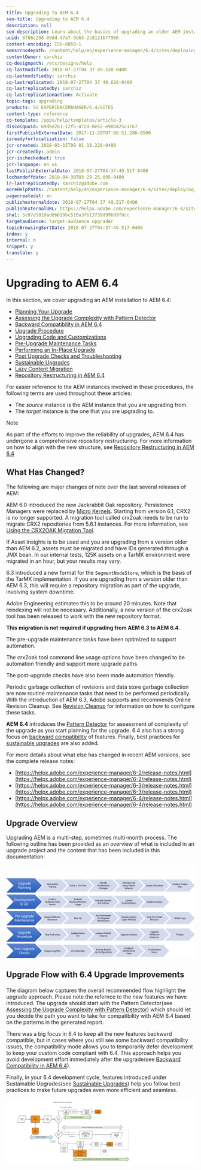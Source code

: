 ```yaml
---
title: Upgrading to AEM 6.4
seo-title: Upgrading to AEM 6.4
description: null
seo-description: Learn about the basics of upgrading an older AEM installation to AEM 6.4.
uuid: 8f86c258-09dd-47a7-9e63-2c8121b77906
content-encoding: ISO-8859-1
aemsrcnodepath: /content/help/en/experience-manager/6-4/sites/deploying/using/upgrade
contentOwner: sarchiz
cq-designpath: /etc/designs/help
cq-lastmodified: 2018-07-27T04 37 49.538-0400
cq-lastmodifiedby: sarchiz
cq-lastreplicated: 2018-07-27T04 37 49.620-0400
cq-lastreplicatedby: sarchiz
cq-lastreplicationaction: Activate
topic-tags: upgrading
products: SG_EXPERIENCEMANAGER/6.4/SITES
content-type: reference
cq-template: /apps/help/templates/article-3
discoiquuid: 69dbe261-12f5-472d-8e52-e98b425c1c67
firstPublishExternalDate: 2017-11-29T07:06:51.286-0500
isreadyforlocalization: false
jcr-created: 2018-03-15T09 01 19.228-0400
jcr-createdby: admin
jcr-ischeckedout: true
jcr-language: en_us
lastPublishExternalDate: 2018-07-27T04:37:49.517-0400
lochandoffdate: 2018-04-30T03 29 25.095-0400
lr-lastreplicatedby: sarchiz@adobe.com
moreHelpPaths: /content/help/en/experience-manager/6-4/sites/deploying/morehelp/upgrading;/content/help/en/experience-manager/6-4/sites/deploying/morehelp/upgrading
pagecreatedat: en
publishexternaldate: 2018-07-27T04 37 49.517-0400
publishExternalURL: https://helpx.adobe.com/experience-manager/6-4/sites/deploying/using/upgrade.html
sha1: 5c07d5810ad8b619bc510a3fb13739d99b99f8cc
targetaudience: target-audience upgrader
topicBrowsingSortDate: 2018-07-27T04:37:49.517-0400
index: y
internal: n
snippet: y
translate: y
---
```


# Upgrading to AEM 6.4

In this section, we cover upgrading an AEM installation to AEM 6.4:

* [Planning Your Upgrade](upgrade-planning.md)
* [Assessing the Upgrade Complexity with Pattern Detector](pattern-detector.md)
* [Backward Compatibility in AEM 6.4](backward-compatibility.md)
* [Upgrade Procedure](upgrade-procedure.md)
* [Upgrading Code and Customizations](upgrading-code-and-customizations.md)
* [Pre-Upgrade Maintenance Tasks](pre-upgrade-maintenance-tasks.md)
* [Performing an In-Place Upgrade](in-place-upgrade.md)
* [Post Upgrade Checks and Troubleshooting](post-upgrade-checks-and-troubleshooting.md)
* [Sustainable Upgrades](sustainable-upgrades.md)
* [Lazy Content Migration](lazy-content-migration.md)
* [Repository Restructuring in AEM 6.4](repository-restructuring-in-aem64.md)

For easier reference to the AEM instances involved in these procedures, the following terms are used throughout these articles:

* The *source* instance is the AEM instance that you are upgrading from.
* The *target* instance is the one that you are upgrading to.

>[!NOTE]
>
>As part of the efforts to improve the reliability of upgrades, AEM 6.4 has undergone a comprehensive repository restructuring. For more information on how to align with the new structure, see [Repository Restructuring in AEM 6.4](repository-restructuring.md)

<!-- 

Comment Type: remark
Last Modified By: Alexandru Sarchiz (sarchiz)
Last Modified Date: 2018-07-26T12:05:12.941-0400

<p>Added as part of the effort in https://jira.corp.adobe.com/browse/CQDOC-12872</p>

 -->

## What Has Changed?
The following are major changes of note over the last several releases of AEM:

AEM 6.0 introduced the new Jackrabbit Oak repository. Persistence Managers were replaced by [Micro Kernels](platform.md#contentbody_title_4). Starting from version 6.1, CRX2 is no longer supported. A migration tool called crx2oak needs to be run to migrate CRX2 repositories from 5.6.1 instances. For more information, see [Using the CRX2OAK Migration Tool](using-crx2oak.md).

If Asset Insights is to be used and you are upgrading from a version older than AEM 6.2, assets must be migrated and have IDs generated through a JMX bean. In our internal tests, 125K assets on a TarMK environment were migrated in an hour, but your results may vary.

6.3 introduced a new format for the `SegmentNodeStore`, which is the basis of the TarMK implementation. If you are upgrading from a version older than AEM 6.3, this will require a repository migration as part of the upgrade, involving system downtime.

Adobe Engineering estimates this to be around 20 minutes. Note that reindexing will not be necessary. Additionally, a new version of the crx2oak tool has been released to work with the new repository format.

**This migration is not required if upgrading from AEM 6.3 to AEM 6.4.**

The pre-upgrade maintenance tasks have been optimized to support automation.

The crx2oak tool command line usage options have been changed to be automation friendly and support more upgrade paths.

The post-upgrade checks have also been made automation friendly.

Periodic garbage collection of revisions and data store garbage collection are now routine maintenance tasks that need to be performed periodically. With the introduction of AEM 6.3, Adobe supports and recommends Online Revision Cleanup. See [Revision Cleanup](revision-cleanup.md) for information on how to configure these tasks.

**AEM 6.4** introduces the [Pattern Detector](pattern-detector.md) for assessment of complexity of the upgrade as you start planning for the upgrade. 6.4 also has a strong focus on [backward compatibility](backward-compatibility.md) of features. Finally, best practices for [sustainable upgrades](sustainable-upgrades.md) are also added.

For more details about what else has changed in recent AEM versions, see the complete release notes:

* [https://helpx.adobe.com/experience-manager/6-2/release-notes.html](https://helpx.adobe.com/experience-manager/6-2/release-notes.html)
* [https://helpx.adobe.com/experience-manager/6-3/release-notes.html](https://helpx.adobe.com/experience-manager/6-3/release-notes.html)
* [https://helpx.adobe.com/experience-manager/6-4/release-notes.html](https://helpx.adobe.com/experience-manager/6-4/release-notes.html)

## Upgrade Overview
Upgrading AEM is a multi-step, sometimes multi-month process. The following outline has been provided as an overview of what is included in an upgrade project and the content that has been included in this documentation:

<!-- 

Comment Type: annotation
Last Modified By: dgonzale
Last Modified Date: 2018-04-10T16:22:32.710-0400

Need to update chevrons for 2 cases: 1) Update content/code prior for support restructuring (breaking changes) 2) Update code/content in a lazy way after upgrade.

 -->

![](assets/screen_shot_2018-03-30at80708am.png)

## <p>Upgrade Flow with 6.4 Upgrade Improvements</p>
The diagram below captures the overall recommended flow highlight the upgrade approach. Please note the refernce to the new features we have introduced. The upgrade should start with the Pattern Detector(see [Assessing the Upgrade Complexity with Pattern Detector](pattern-detector.md)) which should let you decide the path you want to take for compatibility with AEM 6.4 based on the patterns in the generated report.

There was a big focus in 6.4 to keep all the new features backward compatible, but in cases where you still see some backward compatibility issues, the compatibility mode allows you to temporarily defer development to keep your custom code compliant with 6.4. This approach helps you avoid development effort immediately after the upgrade(see [Backward Compatibility in AEM 6.4](backward-compatibility.md)).

Finally, in your 6.4 development cycle, features introduced under Sustainable Upgrades(see [Sustainable Upgrades](sustainable-upgrades.md)) help you follow best practices to make future upgrades even more efficient and seamless.

<!-- 

Comment Type: annotation
Last Modified By: dgonzale
Last Modified Date: 2018-04-10T16:34:29.486-0400

Lazy Content Migration boxes should really include BOTH: - Should include "Lazy Content Migration" "Feature" - Should include Post-Upgrade Repository Restructuring Alignment" Lazy Content Migration boxes should really include BOTH: - Should include "Lazy Content Migration" "Feature" - Should include Post-Upgrade Repository Restructuring Alignment"

 -->

![](assets/6_4_upgrade_overviewflowchart-newpage3.png)